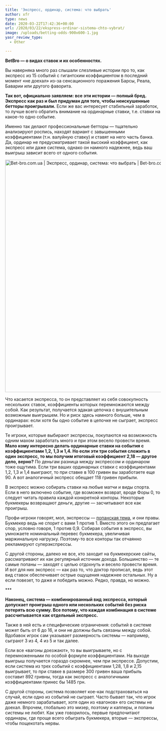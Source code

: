 ```yaml
---
title: 'Экспресс, ординар, система: что выбрать'
author: xfr
type: news
date: 2020-03-22T17:42:36+00:00
url: /2020/03/22/ekspress-ordinar-sistema-chto-vybrat/
image: /uploads/betting-odds-900x600-1.jpg
yasr_review_type:
  - Other

---
```

**BetBro &#8212; о видах ставок и их особенностях.**

Вы наверняка много раз слышали слезливые истории про то, как экспресс из 15 событий с гигантским коэффициентом в последний момент «не доехал» из-за сенсационного поражения Барсы, Реала, Баварии или другого фаворита.

**Так вот, официально заявляем: все эти истории &#8212; полный бред. Экспресс как раз и был придуман для того, чтобы неискушенные бетторы проигрывали.** Если же вас интересует стабильный заработок, то лучше всего обратить внимание на ординарные ставки, т.е. ставки на какое-то одно событие.

Именно так делают профессиональные бетторы &#8212; тщательно анализируют роспись, находят вариант с завышенными коэффициентами (т.н. валуйную ставку) и ставят на него часть банка. Да, ординар не предусматривает такой высокий коэффициент, как экспресс или даже система, однако он намного надежнее, ведь ваш выигрыш зависит всего от одного события.

<img class="alignnone wp-image-3747 size-full" src="http://wp.local/wp-content/uploads/2020/03/5bcce19aeaea0.image_.jpg" alt="Bet-bro.com.ua | Экспресс, ординар, система: что выбрать | Bet-bro.com.ua" width="1200" height="749" />

Что касается экспресса, то он представляет из себя совокупность нескольких ставок, коэффициенты которых перемножаются между собой. Как результат, получается эдакая цепочка с внушительным возможным выигрышем. Но и риск здесь намного больше, чем в ординарах: если хотя бы одно событие в цепочке не сыграет, экспресс проигрывает.

Те игроки, которые выбирают экспрессы, покупаются на возможность одним махом заработать много и при этом весело провести время. **Мало кому интересно делать ординарные ставки на события с коэффициентами 1,2, 1,3 и 1,4. Но если эти три события сложить в один экспресс, то мы получим итоговый коэффициент 2,18 &#8212; другое дело, верно?** По деньгам разница между экспрессом и ординаром тоже ощутима. Если три ваших ординарных ставки с коэффициентами 1,2, 1,3 и 1,4 выиграют, то при ставке в 100 гривен вы заработаете еще 90. А вот аналогичный экспресс обещает 118 гривен прибыли.

В экспресс можно собирать ставки на любые матчи и виды спорта. Если в него включено событие, где возможен возврат, вроде Форы 0, то следует читать правила каждой конкретной конторы. Некоторые букмекеры возвращают деньги, другие &#8212; засчитывают все как проигрыш.

Профи-игроки говорят, мол, экспрессы &#8212; <a href="https://bet-bro.com.ua/articles/kapper-i-popan-obyasnyaem-kto-est-kto/" target="_blank" rel="noopener noreferrer">попанская тема</a>, и они правы. Букмекер ведь не спорит с вами 1 против 1. Вместо этого он предлагает спор, условно говоря, 1 против 0,9. Собирая события в экспресс, вы умножаете номинальный перевес букмекера, увеличивая маржинальную нагрузку. Поэтому-то все конторы так отчаянно рекламируют суперэкспрессы.

С другой стороны, далеко не все, кто заходит на букмекерские сайты, рассматривают их как регулярный источник дохода. Большинство &#8212; те самые попаны &#8212; заходят с целью отдохнуть и весело провести время. И вот для них экспресс &#8212; как раз то, что доктор прописал, ведь этот вид ставок обеспечивает острые ощущения надежнее остальных. Ну а если повезет, то даже и победить можно. Редко, правда, но можно.

\***

**Наконец, система &#8212; комбинированный вид экспресса, который допускает проигрыш одного или нескольких событий без риска потерять всю сумму. Все потому, что каждая комбинация в системе рассчитывается как отдельный экспресс.**

Также в ней есть и специфические ограничения: событий в системе может быть от 6 до 16, и они не должны быть связаны между собой. Вдобавок игрок сам указывает размерность системы &#8212; например, сыграют 3 из 4, 4 из 5 и так далее.

Если все «вагоны доезжают», то вы выигрываете, но с перемноженными по особой формуле коэффициентами. На выходе выигрыш получается гораздо скромнее, чем при экспрессе. Допустим, если система из трех событий с коэффициентами 1,28, 1,8 и 2,15 выигрывает, то при ставке в размере 300 гривен ваша прибыль составит 892 гривны, тогда как экспресс с аналогичными коэффициентами принес бы 1485 грн.

С другой стороны, система позволяет кое-как подстраховаться на случай, если одно из событий не сыграет. Часто бывает так, что игрок даже немного зарабатывает, хотя один из «вагонов» его системы не доехал. Впрочем, глобально это мизер, поэтому и капперы, и попаны системы не любят. Как уже говорилось, первые предпочитают ординары, где проще всего обыграть букмекера, вторые &#8212; экспрессы, чтобы пощекотать нервы.